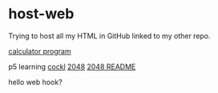 # host-web

Trying to host all my HTML in GitHub linked to my other repo.

[calculator program](https://xdguy.github.io/calculator/.)

p5 learning
[cockl](https://xdguy.github.io/web/maybeFinalCockl/)
[2048](https://xdguy.github.io/2048/2048js/)
[2048 README](https://xdguy.github.io/2048/)

hello web hook?

